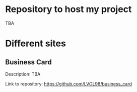 # Repository to host my project
TBA

# Different sites
## Business Card
Description: TBA

Link to repository: https://github.com/LVOL98/business_card